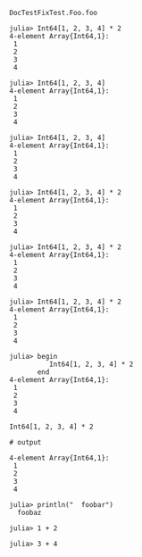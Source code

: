 ```@docs
DocTestFixTest.Foo.foo
```

```jldoctest
julia> Int64[1, 2, 3, 4] * 2
4-element Array{Int64,1}:
 1
 2
 3
 4

julia> Int64[1, 2, 3, 4]
4-element Array{Int64,1}:
 1
 2
 3
 4
```
```jldoctest
julia> Int64[1, 2, 3, 4]
4-element Array{Int64,1}:
 1
 2
 3
 4

julia> Int64[1, 2, 3, 4] * 2
4-element Array{Int64,1}:
 1
 2
 3
 4
```
```jldoctest
julia> Int64[1, 2, 3, 4] * 2
4-element Array{Int64,1}:
 1
 2
 3
 4

julia> Int64[1, 2, 3, 4] * 2
4-element Array{Int64,1}:
 1
 2
 3
 4
```
```jldoctest
julia> begin
          Int64[1, 2, 3, 4] * 2
       end
4-element Array{Int64,1}:
 1
 2
 3
 4
```
```jldoctest
Int64[1, 2, 3, 4] * 2

# output

4-element Array{Int64,1}:
 1
 2
 3
 4
```
```jldoctest; filter = r"foo"
julia> println("  foobar")
  foobaz
```
```jldoctest
julia> 1 + 2

julia> 3 + 4
```
